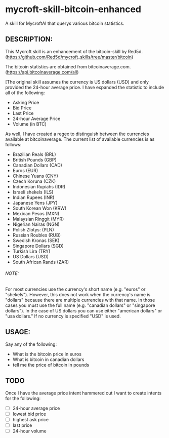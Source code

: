 # mycroft-skill-bitcoin-enhanced
A skill for MycroftAI that querys various bitcoin statistics.

## DESCRIPTION:

This Mycroft skill is an enhancement of the bitcoin-skill by Red5d.
(https://github.com/Red5d/mycroft_skills/tree/master/bitcoin)

The bitcoin statistics are obtained from bitcoinaverage.com.
(https://api.bitcoinaverage.com/all)

[The original skill assumes the currency is  US dollars (USD) and
only provided the 24-hour average price.  I have expanded the
statistic to include all of the following:

- Asking Price
- Bid Price
- Last Price
- 24-hour Average Price
- Volume (in BTC)

As well, I have created a regex to distinguish between the 
currencies available at bitcoinaverage.  The current list of 
available currencies is as follows:

- Brazilian Reals (BRL)
- British Pounds (GBP)
- Canadian Dollars (CAD)
- Euros (EUR)
- Chinese Yuans (CNY)
- Czech Koruna (CZK)
- Indonesian Rupiahs (IDR)
- Israeli shekels (ILS)
- Indian Rupees (INR)
- Japanese Yens (JPY)
- South Korean Won (KRW)
- Mexican Pesos (MXN)
- Malaysian Ringgit (MYR)
- Nigerian Nairas (NGN)
- Polish Zlotys:  (PLN)
- Russian Roubles (RUB)
- Swedish Kronas (SEK)
- Singapore Dollars (SGD)
- Turkish Lira (TRY)
- US Dollars (USD)
- South African Rands (ZAR)

###### NOTE:

For most currencies use the currency's short name (e.g. "euros" or
"shekels").  However, this does not work when the currency's name is
"dollars" because there are multiple currencies with that name.  In
those cases you must use the full name (e.g. "canadian dollars" or
"singapore dollars").  In the case of US dollars you can use either
"american dollars" or "usa dollars."  If no currency is specified
"USD" is used.

## USAGE:

Say any of the following:

- What is the bitcoin price in euros
- What is bitcoin in canadian dollars
- tell me the price of bitcoin in pounds

## TODO

Once I have the average price intent hammered out I want to create intents
for the following:

- [ ] 24-hour average price
- [ ] lowest bid price
- [ ] highest ask price
- [ ] last price
- [ ] 24-hour volume
